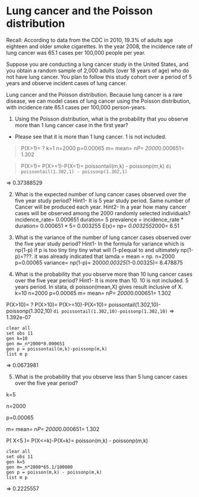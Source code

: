 # Lung cancer and the Poisson distribution
Recall: According to data from the CDC in 2010, 19.3% of adults age eighteen and older smoke cigarettes. In the year 2008, the incidence rate of lung cancer was 65.1 cases per 100,000 people per year.

Suppose you are conducting a lung cancer study in the United States, and you obtain a random sample of 2,000 adults (over 18 years of age) who do not have lung cancer. You plan to follow this study cohort over a period of 5 years and observe incident cases of lung cancer.

Lung cancer and the Poisson distribution. Because lung cancer is a rare disease, we can model cases of lung cancer using the Poisson distribution, with incidence rate 65.1 cases per 100,000 person-years.

1. Using the Poisson distribution, what is the probability that you observe more than 1 lung cancer case in the first year?
- Please see that it is more than 1 lung cancer. 1 is not included.   
> P(X>1)= ?
> k=1
> n=2000
> p=0.00065
> m= mean= n*P= 2000*0.000651= 1.302

> P(X>1)= P(X>=1)-P(X=1)= poissontail(m,k) - poissonp(m,k)
`di poissontail(1.302,1) - poissonp(1.302,1)`

=> 0.37388529


2. What is the expected number of lung cancer cases observed over the five year study period?
Hint1- It is 5 year study period. Same number of Cancer will be produced each year.
Hint2- In a year how many cancer cases will be observed among the 2000 randomly selected individuals?
incidence_rate= 0.000651
duration= 5
prevalence = incidence_rate * duration= 0.000651 * 5= 0.003255
E(x)= n*p= 0.003255*2000= 6.51


3. What is the variance of the number of lung cancer cases observed over the five year study period?
Hint1- In the formula for variance which is np(1-p) if p is too tiny tiny tiny what will (1-p)equal to and ultimately np(1-p)=???. it was already indicated that lamda = mean = np.
n=2000
p=0.00065
variance= np(1-p)= 2000*0.00325*(1-0.00325)= 6.478875


4. What is the probability that you observe more than 10 lung cancer cases over the five year period?
Hint1- It is more than 10. 10 is not included. 5 years period. In stata, di poisson(mean,X) gives result inclusive of X.
k=10
n=2000
p=0.00065
m= mean= n*P= 2000*0.000651= 1.302

P(X>10)= ?
P(X>10)= P(X>=10)-P(X=10)= poissontail(1.302,10)-poissonp(1.302,10)
`di poissontail(1.302,10)-poissonp(1.302,10)`
=> 1.392e-07

	clear all
	set obs 11
	gen k=10
	gen m=_n*2000*0.000651
	gen p = poissontail(m,k)-poissonp(m,k)
	list m p

=> 0.0673981


5. What is the probability that you observe less than 5 lung cancer cases over the five year period?

k=5

n=2000

p=0.00065

m= mean= n*P= 2000*0.000651= 1.302


P( X<5 )= P(X<=k)-P(X=k)= poisson(m,k) - poissonp(m,k)

	clear all
	set obs 11
	gen k=5
	gen m=_n*2000*65.1/100000
	gen p = poisson(m,k) - poissonp(m,k)
	list m p

=> 0.2225557
